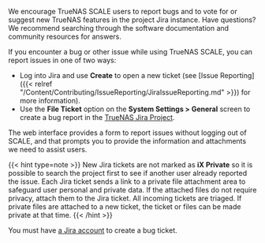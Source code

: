 &NewLine;

We encourage TrueNAS SCALE users to report bugs and to vote for or suggest new TrueNAS features in the project Jira instance. 
Have questions? We recommend searching through the software documentation and community resources for answers.

If you encounter a bug or other issue while using TrueNAS SCALE, you can report issues in one of two ways:

* Log into Jira and use **Create** to open a new ticket (see [Issue Reporting]({{< relref "/Content/Contributing/IssueReporting/JiraIssueReporting.md" >}}) for more information).
* Use the **File Ticket** option on the **System Settings > General** screen to create a bug report in the [TrueNAS Jira Project](https://ixsystems.atlassian.net/jira/software/c/projects/NAS/issues). 

The web interface provides a form to report issues without logging out of SCALE, and that prompts you to provide the information and attachments we need to assist users. 

{{< hint type=note >}}
New Jira tickets are not marked as **iX Private** so it is possible to search the project first to see if another user already reported the issue. 
Each Jira ticket sends a link to a private file attachment area to safeguard user personal and private data. If the attached files do not require privacy, attach them to the Jira ticket. All incoming tickets are triaged. If private files are attached to a new ticket, the ticket or files can be made private at that time. 
{{< /hint >}}

You must have [a Jira account](https://id.atlassian.com/signup?continue=https%3A%2F%2Fid.atlassian.com%2Fjoin%2Fuser-access%3Fresource%3Dari%253Acloud%253Ajira%253A%253Asite%252F94e022be-3595-4f54-979f-780bfeff904d%26continue%3Dhttps%253A%252F%252Fixsystems.atlassian.net%252Fplugins%252Fservlet%252Foauth%252Fauthorize%253Foauth_token%253Dz4KC1gtOt92BMtgTSMeJVf4Ku3sgNIls&application=jira) to create a bug ticket.